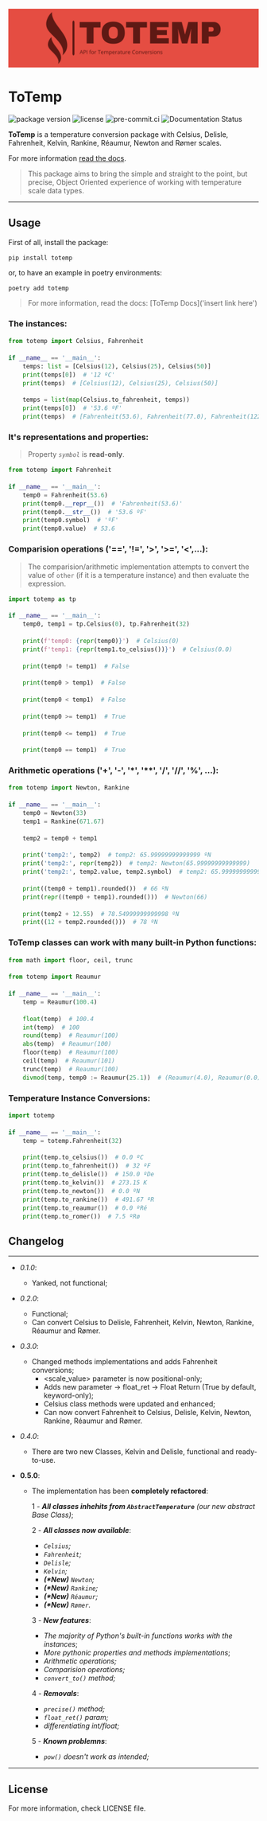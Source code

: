 ![To Temp logo](https://raw.githubusercontent.com/eddyyxxyy/ToTemp/main/logo.png)

# ToTemp
<div style="display: inline-block">
  <img src="https://shields.io/pypi/v/totemp"  alt="package version"/>
  <img src="https://img.shields.io/pypi/l/totemp.svg"  alt="license"/>
  <img src="https://results.pre-commit.ci/badge/github/eddyyxxyy/ToTemp/main.svg" alt="pre-commit.ci"/>
  <img src='https://readthedocs.org/projects/totemp/badge/?version=latest' alt='Documentation Status'/>
</div>

**ToTemp** is a temperature conversion package with Celsius, Delisle, Fahrenheit, Kelvin, Rankine, Réaumur, Newton and Rømer scales.

For more information [read the docs](https://totemp.readthedocs.io/en/latest/).

> This package aims to bring the simple and straight to the point,
but precise, Object Oriented experience of working with temperature
scale data types.

---

## Usage

First of all, install the package:

````shell
pip install totemp
````

or, to have an example in poetry environments:

````shell
poetry add totemp
````

> For more information, read the docs: [ToTemp Docs]('insert link here')

### The instances:

````python
from totemp import Celsius, Fahrenheit

if __name__ == '__main__':
    temps: list = [Celsius(12), Celsius(25), Celsius(50)]
    print(temps[0])  # '12 ºC'
    print(temps)  # [Celsius(12), Celsius(25), Celsius(50)]

    temps = list(map(Celsius.to_fahrenheit, temps))
    print(temps[0])  # '53.6 ºF'
    print(temps)  # [Fahrenheit(53.6), Fahrenheit(77.0), Fahrenheit(122.0)]
````

### It's representations and properties:

> Property *`symbol`* is **read-only**.

````python
from totemp import Fahrenheit

if __name__ == '__main__':
    temp0 = Fahrenheit(53.6)
    print(temp0.__repr__())  # 'Fahrenheit(53.6)'
    print(temp0.__str__())  # '53.6 ºF'
    print(temp0.symbol)  # 'ºF'
    print(temp0.value)  # 53.6
````

### Comparision operations ('==', '!=', '>', '>=', '<',...):

> The comparision/arithmetic implementation attempts to convert the value of `other` (if it is a temperature instance) and then evaluate the expression.

````python
import totemp as tp

if __name__ == '__main__':
    temp0, temp1 = tp.Celsius(0), tp.Fahrenheit(32)

    print(f'temp0: {repr(temp0)}')  # Celsius(0)
    print(f'temp1: {repr(temp1.to_celsius())}')  # Celsius(0.0)

    print(temp0 != temp1)  # False

    print(temp0 > temp1)  # False

    print(temp0 < temp1)  # False

    print(temp0 >= temp1)  # True

    print(temp0 <= temp1)  # True

    print(temp0 == temp1)  # True
````

### Arithmetic operations ('+', '-', '*', '**', '/', '//', '%', ...):

````python
from totemp import Newton, Rankine

if __name__ == '__main__':
    temp0 = Newton(33)
    temp1 = Rankine(671.67)

    temp2 = temp0 + temp1

    print('temp2:', temp2)  # temp2: 65.99999999999999 ºN
    print('temp2:', repr(temp2))  # temp2: Newton(65.99999999999999)
    print('temp2:', temp2.value, temp2.symbol)  # temp2: 65.99999999999999 ºN

    print((temp0 + temp1).rounded())  # 66 ºN
    print(repr((temp0 + temp1).rounded()))  # Newton(66)

    print(temp2 + 12.55)  # 78.54999999999998 ºN
    print((12 + temp2.rounded()))  # 78 ºN
````

### ToTemp classes can work with many built-in Python functions:

````python
from math import floor, ceil, trunc

from totemp import Reaumur

if __name__ == '__main__':
    temp = Reaumur(100.4)

    float(temp)  # 100.4
    int(temp)  # 100
    round(temp)  # Reaumur(100)
    abs(temp)  # Reaumur(100)
    floor(temp)  # Reaumur(100)
    ceil(temp)  # Reaumur(101)
    trunc(temp)  # Reaumur(100)
    divmod(temp, temp0 := Reaumur(25.1))  # (Reaumur(4.0), Reaumur(0.0))

````



### Temperature Instance Conversions:

````python
import totemp

if __name__ == '__main__':
    temp = totemp.Fahrenheit(32)

    print(temp.to_celsius())  # 0.0 ºC
    print(temp.to_fahrenheit())  # 32 ºF
    print(temp.to_delisle())  # 150.0 ºDe
    print(temp.to_kelvin())  # 273.15 K
    print(temp.to_newton())  # 0.0 ºN
    print(temp.to_rankine())  # 491.67 ºR
    print(temp.to_reaumur())  # 0.0 ºRé
    print(temp.to_romer())  # 7.5 ºRø
````

## Changelog

---

- _0.1.0_:
  - Yanked, not functional;
- _0.2.0_:
  - Functional;
  - Can convert Celsius to Delisle, Fahrenheit, Kelvin, Newton, Rankine, Réaumur and Rømer.
- _0.3.0_:
  - Changed methods implementations and adds Fahrenheit conversions;
      - <scale_value> parameter is now positional-only;
      - Adds new parameter -> float_ret -> Float Return (True by default, keyword-only);
      - Celsius class methods were updated and enhanced;
      - Can now convert Fahrenheit to Celsius, Delisle, Kelvin, Newton, Rankine, Réaumur and Rømer.
- _0.4.0_:
  - There are two new Classes, Kelvin and Delisle, functional and ready-to-use.

- **0.5.0**:
  - The implementation has been **completely refactored**:

    1 - ***All classes inhehits from `AbstractTemperature`** (our new abstract  Base Class)*;

    2 - ***All classes now available***:
      - *`Celsius`;*
      - *`Fahrenheit`;*
      - *`Delisle`;*
      - *`Kelvin`;*
      - ***(\*New)** `Newton`;*
      - ***(\*New)** `Rankine`;*
      - ***(\*New)** `Réaumur`;*
      - ***(\*New)** `Rømer`.*

    3 - ***New features***:
      - *The majority of Python's built-in functions works with the instances*;
      - *More pythonic properties and methods implementations*;
      - *Arithmetic operations;*
      - *Comparision operations;*
      - *`convert_to()` method;*

    4 - ***Removals***:
      - *`precise()` method;*
      - *`float_ret()` param;*
      - *differentiating int/float;*

    5 - ***Known problemns***:
      - *`pow()` doesn't work as intended;*

---

## License

For more information, check LICENSE file.

